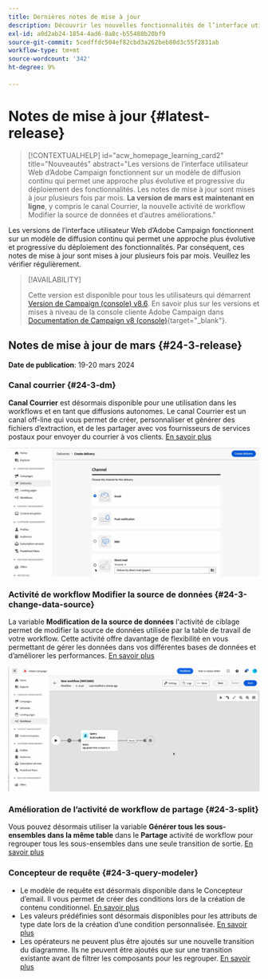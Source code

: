 ```yaml
---
title: Dernières notes de mise à jour
description: Découvrir les nouvelles fonctionnalités de l’interface utilisateur web de Campaign
exl-id: a0d2ab24-1854-4ad6-8a8c-b55488b20bf9
source-git-commit: 5cedffdc504ef82cbd3a262beb80d3c55f2831ab
workflow-type: tm+mt
source-wordcount: '342'
ht-degree: 9%

---
```


# Notes de mise à jour {#latest-release}


>[!CONTEXTUALHELP]
>id="acw_homepage_learning_card2"
>title="Nouveautés"
>abstract="Les versions de l’interface utilisateur Web d’Adobe Campaign fonctionnent sur un modèle de diffusion continu qui permet une approche plus évolutive et progressive du déploiement des fonctionnalités. Les notes de mise à jour sont mises à jour plusieurs fois par mois. **La version de mars est maintenant en ligne**, y compris le canal Courrier, la nouvelle activité de workflow Modifier la source de données et d’autres améliorations."


<!--Last update: **March 19, 2024**-->

Les versions de l’interface utilisateur Web d’Adobe Campaign fonctionnent sur un modèle de diffusion continu qui permet une approche plus évolutive et progressive du déploiement des fonctionnalités. Par conséquent, ces notes de mise à jour sont mises à jour plusieurs fois par mois. Veuillez les vérifier régulièrement.

>[!AVAILABILITY]
>
>Cette version est disponible pour tous les utilisateurs qui démarrent [Version de Campaign (console) v8.6](https://experienceleague.adobe.com/docs/campaign/campaign-v8/releases/release-notes.html?lang=fr). En savoir plus sur les versions et mises à niveau de la console cliente Adobe Campaign dans [Documentation de Campaign v8 (console)](https://experienceleague.adobe.com/docs/campaign/campaign-v8/releases/upgrades.html?lang=fr){target="_blank"}.

## Notes de mise à jour de mars {#24-3-release}

**Date de publication**: 19-20 mars 2024

### Canal courrier {#24-3-dm}

**Canal Courrier** est désormais disponible pour une utilisation dans les workflows et en tant que diffusions autonomes. Le canal Courrier est un canal off-line qui vous permet de créer, personnaliser et générer des fichiers d’extraction, et de les partager avec vos fournisseurs de services postaux pour envoyer du courrier à vos clients. [En savoir plus](../direct-mail/gs-direct-mail.md)

![](../assets/do-not-localize/direct-mail.gif)

### Activité de workflow Modifier la source de données {#24-3-change-data-source}

La variable **Modification de la source de données** l&#39;activité de ciblage permet de modifier la source de données utilisée par la table de travail de votre workflow. Cette activité offre davantage de flexibilité en vous permettant de gérer les données dans vos différentes bases de données et d’améliorer les performances. [En savoir plus](../workflows/activities/change-data-source.md)

![](../assets/do-not-localize/change-data-source.gif)

### Amélioration de l’activité de workflow de partage {#24-3-split}

Vous pouvez désormais utiliser la variable **Générer tous les sous-ensembles dans la même table** dans le **Partage** activité de workflow pour regrouper tous les sous-ensembles dans une seule transition de sortie. [En savoir plus](../workflows/activities/split.md)

### Concepteur de requête {#24-3-query-modeler}

* Le modèle de requête est désormais disponible dans le Concepteur d’email. Il vous permet de créer des conditions lors de la création de contenu conditionnel. [En savoir plus](../personalization/conditions.md)
* Les valeurs prédéfinies sont désormais disponibles pour les attributs de type date lors de la création d’une condition personnalisée. [En savoir plus](../query/build-query.md)
* Les opérateurs ne peuvent plus être ajoutés sur une nouvelle transition du diagramme. Ils ne peuvent être ajoutés que sur une transition existante avant de filtrer les composants pour les regrouper. [En savoir plus](../query/build-query.md)
